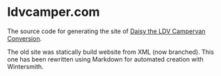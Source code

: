 # ldvcamper.com

The source code for generating the site of [Daisy the LDV Campervan Conversion](http://ldvcamper.com).  

The old site was statically build website from XML (now branched). This one has been rewritten using Markdown for automated creation with Wintersmith. 
